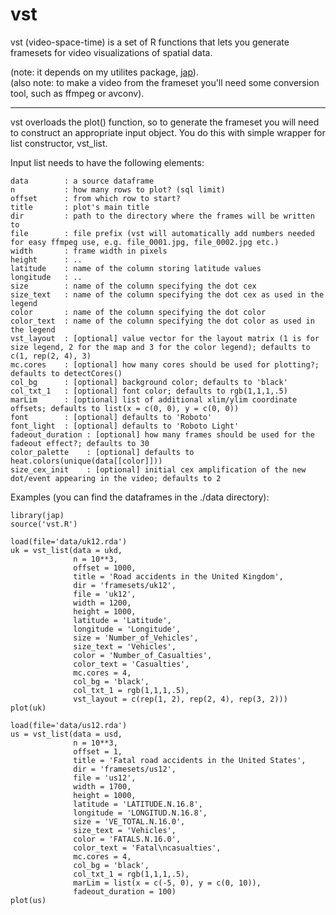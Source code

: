 vst
======

vst (video-space-time) is a set of R functions that lets you generate framesets for video visualizations of spatial data.

(note: it depends on my utilites package, [jap](https://github.com/jakosz/jap)).  
(also note: to make a video from the frameset you'll need some conversion tool, such as ffmpeg or avconv).

---

vst overloads the plot() function, so to generate the frameset you will need to 
construct an appropriate input object. 
You do this with simple wrapper for list constructor, vst_list. 

Input list needs to have the following elements:

```
data        : a source dataframe
n           : how many rows to plot? (sql limit)
offset      : from which row to start?
title       : plot's main title
dir         : path to the directory where the frames will be written to
file        : file prefix (vst will automatically add numbers needed for easy ffmpeg use, e.g. file_0001.jpg, file_0002.jpg etc.)
width       : frame width in pixels
height      : ..
latitude    : name of the column storing latitude values
longitude   : ..
size        : name of the column specifying the dot cex
size_text   : name of the column specifying the dot cex as used in the legend
color       : name of the column specifying the dot color
color_text  : name of the column specifying the dot color as used in the legend
vst_layout  : [optional] value vector for the layout matrix (1 is for size legend, 2 for the map and 3 for the color legend); defaults to c(1, rep(2, 4), 3)
mc.cores    : [optional] how many cores should be used for plotting?; defaults to detectCores()
col_bg      : [optional] background color; defaults to 'black'
col_txt_1   : [optional] font color; defaults to rgb(1,1,1,.5)
marLim      : [optional] list of additional xlim/ylim coordinate offsets; defaults to list(x = c(0, 0), y = c(0, 0))
font        : [optional] defaults to 'Roboto'
font_light  : [optional] defaults to 'Roboto Light'
fadeout_duration : [optional] how many frames should be used for the fadeout effect?; defaults to 30
color_palette    : [optional] defaults to heat.colors(unique(data[[color]]))
size_cex_init    : [optional] initial cex amplification of the new dot/event appearing in the video; defaults to 2
```

Examples (you can find the dataframes in the ./data directory):

```
library(jap)
source('vst.R')

load(file='data/uk12.rda')
uk = vst_list(data = ukd, 
              n = 10**3, 
              offset = 1000, 
              title = 'Road accidents in the United Kingdom', 
              dir = 'framesets/uk12', 
              file = 'uk12', 
              width = 1200, 
              height = 1000, 
              latitude = 'Latitude', 
              longitude = 'Longitude', 
              size = 'Number_of_Vehicles', 
              size_text = 'Vehicles', 
              color = 'Number_of_Casualties', 
              color_text = 'Casualties', 
              mc.cores = 4, 
              col_bg = 'black', 
              col_txt_1 = rgb(1,1,1,.5), 
              vst_layout = c(rep(1, 2), rep(2, 4), rep(3, 2)))
plot(uk)

load(file='data/us12.rda')
us = vst_list(data = usd, 
              n = 10**3, 
              offset = 1, 
              title = 'Fatal road accidents in the United States', 
              dir = 'framesets/us12', 
              file = 'us12', 
              width = 1700, 
              height = 1000, 
              latitude = 'LATITUDE.N.16.8', 
              longitude = 'LONGITUD.N.16.8', 
              size = 'VE_TOTAL.N.16.0', 
              size_text = 'Vehicles', 
              color = 'FATALS.N.16.0', 
              color_text = 'Fatal\ncasualties', 
              mc.cores = 4, 
              col_bg = 'black', 
              col_txt_1 = rgb(1,1,1,.5), 
              marLim = list(x = c(-5, 0), y = c(0, 10)), 
              fadeout_duration = 100)
plot(us)
```
